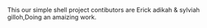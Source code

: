 This our simple shell project 
contibutors are 
Erick adikah & sylviah gilloh,Doing an amaizing work.
